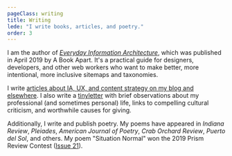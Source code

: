 ```yaml
---
pageClass: writing
title: Writing
lede: "I write books, articles, and poetry."
order: 3
---
```


I am the author of [_Everyday Information Architecture_](https://abookapart.com/products/everyday-information-architecture), which was published in April 2019 by A Book Apart. It's a practical guide for designers, developers, and other web workers who want to make better, more intentional, more inclusive sitemaps and taxonomies.

I write [articles about IA, UX, and content strategy on my blog and elsewhere](/blog). I also write a [tinyletter](https://tinyletter.com/thefutureislikepie) with brief observations about my professional (and sometimes personal) life, links to compelling cultural criticism, and worthwhile causes for giving. 

Additionally, I write and publish poetry. My poems have appeared in _Indiana Review_, _Pleiades_, _American Journal of Poetry_, _Crab Orchard Review_, _Puerto del Sol_, and others. My poem "Situation Normal" won the 2019 Prism Review Contest ([Issue 21](https://artsci.laverne.edu/prism/issues-samples/)).